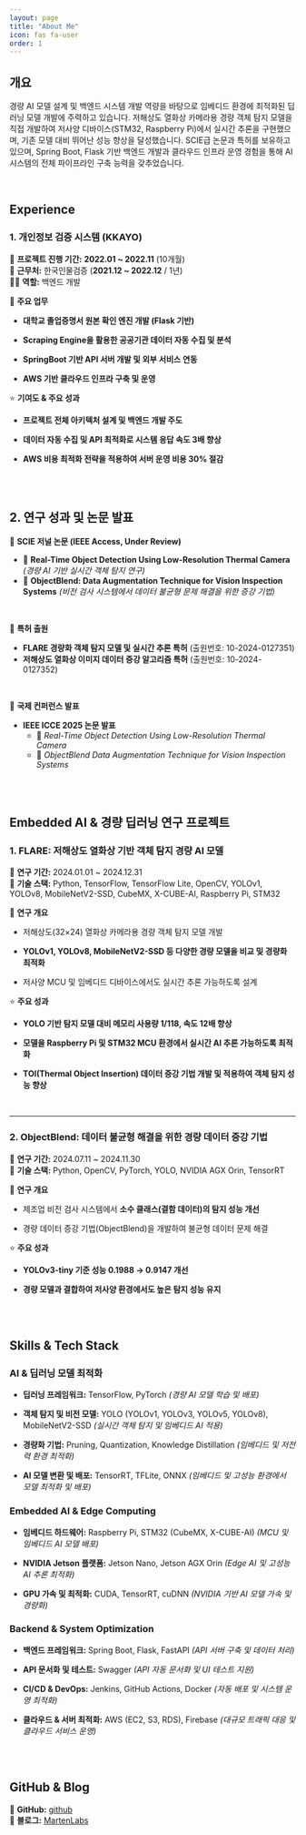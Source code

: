 ```yaml
---
layout: page
title: "About Me"
icon: fas fa-user
order: 1
---
```


## **개요**
경량 AI 모델 설계 및 백엔드 시스템 개발 역량을 바탕으로 임베디드 환경에 최적화된 딥러닝 모델 개발에 주력하고 있습니다. 저해상도 열화상 카메라용 경량 객체 탐지 모델을 직접 개발하여 저사양 디바이스(STM32, Raspberry Pi)에서 실시간 추론을 구현했으며, 기존 모델 대비 뛰어난 성능 향상을 달성했습니다. SCIE급 논문과 특허를 보유하고 있으며, Spring Boot, Flask 기반 백엔드 개발과 클라우드 인프라 운영 경험을 통해 AI 시스템의 전체 파이프라인 구축 능력을 갖추었습니다.

<br/>

## **Experience**  

### **1. 개인정보 검증 시스템 (KKAYO)**
📅 **프로젝트 진행 기간:** **2022.01 ~ 2022.11** (10개월)  
🏢 **근무처:** 한국인물검증 (**2021.12 ~ 2022.12** / 1년)  
👨‍💻 **역할:** 백엔드 개발  

🎯 **주요 업무**  

- **대학교 졸업증명서 원본 확인 엔진 개발 (Flask 기반)**  

- **Scraping Engine을 활용한 공공기관 데이터 자동 수집 및 분석**  

- **SpringBoot 기반 API 서버 개발 및 외부 서비스 연동**  

- **AWS 기반 클라우드 인프라 구축 및 운영**  

⭐ **기여도 & 주요 성과**  

- **프로젝트 전체 아키텍처 설계 및 백엔드 개발 주도**  

- **데이터 자동 수집 및 API 최적화로 시스템 응답 속도 3배 향상**  

- **AWS 비용 최적화 전략을 적용하여 서버 운영 비용 30% 절감**  

<br/>
<br/>

## **2. 연구 성과 및 논문 발표**  

📌 **SCIE 저널 논문 (IEEE Access, Under Review)**  
- 📝 **Real-Time Object Detection Using Low-Resolution Thermal Camera** *(경량 AI 기반 실시간 객체 탐지 연구)*  
- 📝 **ObjectBlend: Data Augmentation Technique for Vision Inspection Systems** *(비전 검사 시스템에서 데이터 불균형 문제 해결을 위한 증강 기법)*  

<br/>

📌 **특허 출원**  
- **FLARE 경량화 객체 탐지 모델 및 실시간 추론 특허** (출원번호: 10-2024-0127351)  
- **저해상도 열화상 이미지 데이터 증강 알고리즘 특허** (출원번호: 10-2024-0127352)  

<br/>

📌 **국제 컨퍼런스 발표**  
- **IEEE ICCE 2025 논문 발표**  
  - 📝 *Real-Time Object Detection Using Low-Resolution Thermal Camera*  
  - 📝 *ObjectBlend Data Augmentation Technique for Vision Inspection Systems*  

<br/>
<br/>

## **Embedded AI & 경량 딥러닝 연구 프로젝트**  

### **1. FLARE: 저해상도 열화상 기반 객체 탐지 경량 AI 모델**  
📅 **연구 기간:** 2024.01.01 ~ 2024.12.31  
🚀 **기술 스택:** Python, TensorFlow, TensorFlow Lite, OpenCV, YOLOv1, YOLOv8, MobileNetV2-SSD, CubeMX, X-CUBE-AI, Raspberry Pi, STM32  

📝 **연구 개요**  

- 저해상도(32×24) 열화상 카메라용 경량 객체 탐지 모델 개발  

- **YOLOv1, YOLOv8, MobileNetV2-SSD 등 다양한 경량 모델을 비교 및 경량화 최적화**  

- 저사양 MCU 및 임베디드 디바이스에서도 실시간 추론 가능하도록 설계  

⭐ **주요 성과**  

- **YOLO 기반 탐지 모델 대비 메모리 사용량 1/118, 속도 12배 향상**  

- **모델을 Raspberry Pi 및 STM32 MCU 환경에서 실시간 AI 추론 가능하도록 최적화**  

- **TOI(Thermal Object Insertion) 데이터 증강 기법 개발 및 적용하여 객체 탐지 성능 향상**  

<br/>

---

### **2. ObjectBlend: 데이터 불균형 해결을 위한 경량 데이터 증강 기법**  
📅 **연구 기간:** 2024.07.11 ~ 2024.11.30  
🚀 **기술 스택:** Python, OpenCV, PyTorch, YOLO, NVIDIA AGX Orin, TensorRT  

📝 **연구 개요**  

- 제조업 비전 검사 시스템에서 **소수 클래스(결함 데이터)의 탐지 성능 개선**  

- 경량 데이터 증강 기법(ObjectBlend)을 개발하여 불균형 데이터 문제 해결  

⭐ **주요 성과**  

- **YOLOv3-tiny 기준 성능 0.1988 → 0.9147 개선**  

- **경량 모델과 결합하여 저사양 환경에서도 높은 탐지 성능 유지**    

<br/>
<br/>

## **Skills & Tech Stack**

### **AI & 딥러닝 모델 최적화**

- **딥러닝 프레임워크:** TensorFlow, PyTorch *(경량 AI 모델 학습 및 배포)*  

- **객체 탐지 및 비전 모델:** YOLO (YOLOv1, YOLOv3, YOLOv5, YOLOv8), MobileNetV2-SSD *(실시간 객체 탐지 및 임베디드 AI 적용)*  

- **경량화 기법:** Pruning, Quantization, Knowledge Distillation *(임베디드 및 저전력 환경 최적화)*  

- **AI 모델 변환 및 배포:** TensorRT, TFLite, ONNX *(임베디드 및 고성능 환경에서 모델 최적화 및 배포)*  

### **Embedded AI & Edge Computing**

- **임베디드 하드웨어:** Raspberry Pi, STM32 (CubeMX, X-CUBE-AI) *(MCU 및 임베디드 AI 모델 배포)*  

- **NVIDIA Jetson 플랫폼:** Jetson Nano, Jetson AGX Orin *(Edge AI 및 고성능 AI 추론 최적화)*  

- **GPU 가속 및 최적화:** CUDA, TensorRT, cuDNN *(NVIDIA 기반 AI 모델 가속 및 경량화)*  

### **Backend & System Optimization**

- **백엔드 프레임워크:** Spring Boot, Flask, FastAPI *(API 서버 구축 및 데이터 처리)*  

- **API 문서화 및 테스트:** Swagger *(API 자동 문서화 및 UI 테스트 지원)*  

- **CI/CD & DevOps:** Jenkins, GitHub Actions, Docker *(자동 배포 및 시스템 운영 최적화)*  

- **클라우드 & 서버 최적화:** AWS (EC2, S3, RDS), Firebase *(대규모 트래픽 대응 및 클라우드 서비스 운영)*  

<br/>
<br/>

## **GitHub & Blog**
🔗 **GitHub:** [github](https://github.com/MartenLabs)  
🔗 **블로그:** [MartenLabs](https://martenlabs.github.io/about/)  
